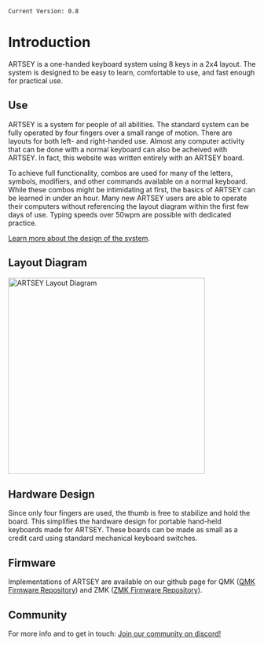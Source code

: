 ``Current Version: 0.8``  

# Introduction

ARTSEY is a one-handed keyboard system using 8 keys in a 2x4 layout. The system is designed to be easy to learn, comfortable to use, and fast enough for practical use. 

## Use

ARTSEY is a system for people of all abilities. The standard system can be fully operated by four fingers over a small range of motion. There are layouts for both left- and right-handed use. Almost any computer activity that can be done with a normal keyboard can also be acheived with ARTSEY. In fact, this website was written entirely with an ARTSEY board.  

To achieve full functionality, combos are used for many of the letters, symbols, modifiers, and other commands available on a normal keyboard. While these combos might be intimidating at first, the basics of ARTSEY can be learned in under an hour. Many new ARTSEY users are able to operate their computers without referencing the layout diagram within the first few days of use. Typing speeds over 50wpm are possible with dedicated practice.  

[Learn more about the design of the system](https://artsey.io/design.html).  

## Layout Diagram

<a href="dhttps://github.com/artseyio/artsey/raw/main/layout%20diagrams/current.jpg"><img src="https://github.com/artseyio/artsey/raw/main/layout%20diagrams/current.jpg" alt="ARTSEY Layout Diagram" style="width:400px"></a>


## Hardware Design

Since only four fingers are used, the thumb is free to stabilize and hold the board. This simplifies the hardware design for portable hand-held keyboards made for ARTSEY. These boards can be made as small as a credit card using standard mechanical keyboard switches.

## Firmware

Implementations of ARTSEY are available on our github page for QMK ([QMK Firmware Repository](https://github.com/artseyio/artsey-qmk)) and ZMK ([ZMK Firmware Repository](https://github.com/artseyio/zmk-artsey)). 

## Community
For more info and to get in touch: [Join our community on discord!](https://discord.gg/raqVZXYmTj)

